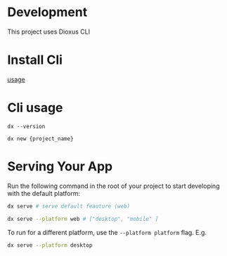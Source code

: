 # Development

This project uses Dioxus CLI

# Install Cli
 [usage](https://dioxuslabs.com/learn/0.6/getting_started/#)

# Cli usage

```
dx --version

dx new {project_name}
```


# Serving Your App

Run the following command in the root of your project to start developing with the default platform:

```bash
dx serve # serve default feauture (web)

dx serve --platform web # ["desktop", "mobile" ]
```

To run for a different platform, use the `--platform platform` flag. E.g.
```bash
dx serve --platform desktop
```




